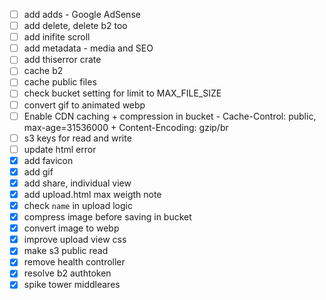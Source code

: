 - [ ] add adds - Google AdSense
- [ ] add delete, delete b2 too
- [ ] add inifite scroll
- [ ] add metadata - media and SEO
- [ ] add thiserror crate
- [ ] cache b2
- [ ] cache public files
- [ ] check bucket setting for limit to MAX_FILE_SIZE
- [ ] convert gif to animated webp
- [ ] Enable CDN caching + compression  in bucket - Cache-Control: public, max-age=31536000 + Content-Encoding: gzip/br
- [ ] s3 keys for read and write
- [ ] update html error
- [x] add favicon
- [x] add gif
- [x] add share, individual view
- [x] add upload.html max weigth note
- [x] check `name` in upload logic
- [x] compress image before saving in bucket
- [x] convert image to webp
- [x] improve upload view css
- [x] make s3 public read
- [x] remove health controller
- [x] resolve b2 authtoken
- [x] spike tower middleares
